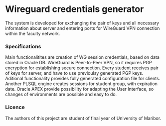 # Wireguard credentials generator
The system is developed for exchanging the pair of keys and all necessary information about server and entering ports for WireGuard VPN connection within the faculty network.

### Specifications
Main functionalitites are creation of WG session credentials, based on data stored in Oracle DB. WireGuard is Peer-to-Peer VPN, so it requires PGP encryption for establishing secure connection.
Every student receives pair of keys for server, and have to use previoulsy generated PGP keys.
Aditional functionality provides fully generated configuration file for clients.
Another PLSQL engine creates sessions for student group, with expiration date.
Oracle APEX provide possibility for adapting the User Interface, so changes of environments are possible and easy to do.

### Licence
The authors of this project are student of final year of University of Maribor. 


